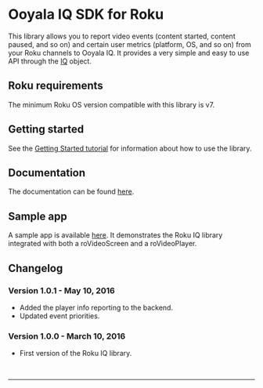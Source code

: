 # Ooyala IQ SDK for Roku

This library allows you to report video events (content started, content paused, and so on) and certain user metrics (platform, OS, and so on) from your Roku channels to Ooyala IQ. It provides a very simple and easy to use API through the [IQ](IQ.html) object.

## Roku requirements

The minimum Roku OS version compatible with this library is v7.

## Getting started

See the [Getting Started tutorial](tutorial-getting_started.html) for information about how to use the library.

## Documentation 

The documentation can be found [here](apidocs.ooyala.com/iq_roku/index.html).

## Sample app

A sample app is available [here](https://github.com/ooyala/iq-sdk-roku-sample). It demonstrates the Roku IQ library integrated with both a roVideoScreen and a roVideoPlayer.

## Changelog
### Version 1.0.1 - May 10, 2016

- Added the player info reporting to the backend.
- Updated event priorities.

### Version 1.0.0 - March 10, 2016

- First version of the Roku IQ library.

<br><hr/>
